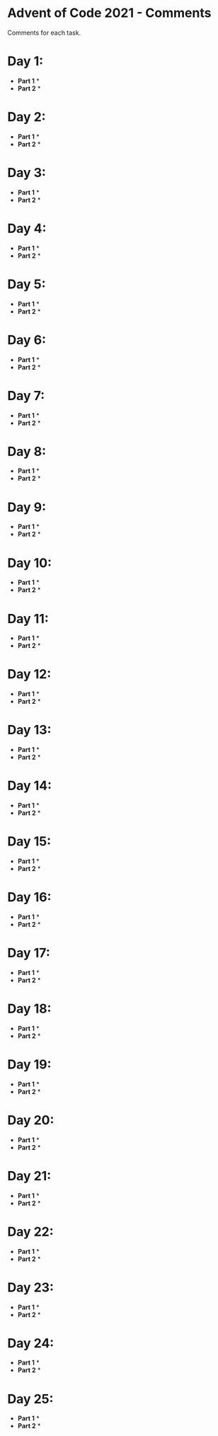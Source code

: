 # Advent of Code 2021 - Comments

Comments for each task.

# Day 1: 

* **Part 1**
	*
* **Part 2**
	*

# Day 2: 

* **Part 1**
	*
* **Part 2**
	* 

# Day 3: 

* **Part 1**
	*
* **Part 2**
	*

# Day 4: 

* **Part 1**
	*
* **Part 2**
	*

# Day 5: 

* **Part 1**
	*
* **Part 2**
	*

# Day 6: 

* **Part 1**
	*
* **Part 2**
	*

# Day 7: 

* **Part 1**
	*
* **Part 2**
	*
 
# Day 8: 

* **Part 1**
	*
* **Part 2**
	*

# Day 9: 

* **Part 1**
	*
* **Part 2**
	*

# Day 10: 

* **Part 1**
	*
* **Part 2**
	*

# Day 11: 

* **Part 1**
	*
* **Part 2**
	*

# Day 12: 

* **Part 1**
	*
* **Part 2**
	*

# Day 13: 

* **Part 1**
	*
* **Part 2**
	*

# Day 14: 

* **Part 1**
	*
* **Part 2**
	*

# Day 15: 

* **Part 1**
	*
* **Part 2**
	*

# Day 16: 

* **Part 1**
	*
* **Part 2**
	*

# Day 17: 

* **Part 1**
	*
* **Part 2**
	*

# Day 18: 

* **Part 1**
	*
* **Part 2**
	*

# Day 19: 

* **Part 1**
	*
* **Part 2**
	*

# Day 20: 

* **Part 1**
	*
* **Part 2**
	*

# Day 21: 

* **Part 1**
	*
* **Part 2**
	*

# Day 22: 

* **Part 1**
	*
* **Part 2**
	*

# Day 23: 

* **Part 1**
	*
* **Part 2**
	*

# Day 24: 

* **Part 1**
	*
* **Part 2**
	*

# Day 25: 

* **Part 1**
	*
* **Part 2**
	*
